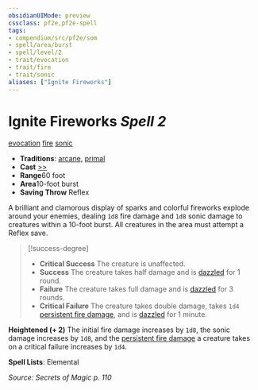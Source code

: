 ```yaml
---
obsidianUIMode: preview
cssclass: pf2e,pf2e-spell
tags:
- compendium/src/pf2e/som
- spell/area/burst
- spell/level/2
- trait/evocation
- trait/fire
- trait/sonic
aliases: ["Ignite Fireworks"]
---
```

# Ignite Fireworks *Spell 2*   
[evocation](/rules/traits/evocation.md)  [fire](/rules/traits/fire.md)  [sonic](/rules/traits/sonic.md)  

- **Traditions**: [arcane](/rules/traits/arcane.md), [primal](/rules/traits/primal.md)
- **Cast** [>>](/rules/core-rulebook/chapter-9-playing-the-game.md#Actions "Two-Action") 
- **Range**60 foot
- **Area**10-foot burst
- **Saving Throw** Reflex

A brilliant and clamorous display of sparks and colorful fireworks explode around your enemies, dealing `1d8` fire damage and `1d8` sonic damage to creatures within a 10-foot burst. All creatures in the area must attempt a Reflex save.

> [!success-degree] 
> - **Critical Success** The creature is unaffected.
> - **Success** The creature takes half damage and is [dazzled](/rules/conditions.md#Dazzled) for 1 round.
> - **Failure** The creature takes full damage and is [dazzled](/rules/conditions.md#Dazzled) for 3 rounds.
> - **Critical Failure** The creature takes double damage, takes `1d4` [persistent fire damage](/rules/conditions.md#Persistent%20Damage), and is [dazzled](/rules/conditions.md#Dazzled) for 1 minute.

**Heightened (+ 2)** The initial fire damage increases by `1d8`, the sonic damage increases by `1d8`, and the [persistent fire damage](/rules/conditions.md#Persistent%20Damage) a creature takes on a critical failure increases by `1d4`.

**Spell Lists**: Elemental

*Source: Secrets of Magic p. 110*